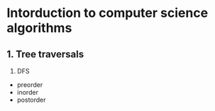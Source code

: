 # Intorduction to computer science algorithms


## 1. Tree traversals
1. DFS
  - preorder
  - inorder
  - postorder